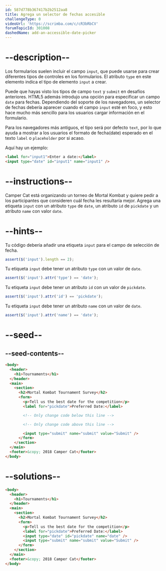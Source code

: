 ```yaml
---
id: 587d778b367417b2b2512aa8
title: Agrega un selector de fechas accesible
challengeType: 0
videoUrl: 'https://scrimba.com/c/cR3bRbCV'
forumTopicId: 301008
dashedName: add-an-accessible-date-picker
---
```


# --description--

Los formularios suelen incluir el campo `input`, que puede usarse para crear diferentes tipos de controles en los formularios. El atributo `type` en este elemento indica el tipo de elemento `input` a crear.

Puede que hayas visto los tipos de campo `text` y `submit` en desafíos anteriores. HTML5 además introdujo una opción para especificar un campo `date` para fechas. Dependiendo del soporte de los navegadores, un selector de fechas debería aparecer cuando el campo `input` esté en foco, y esto hace mucho más sencillo para los usuarios cargar información en el formulario.

Para los navegadores más antiguos, el tipo será por defecto `text`, por lo que ayuda a mostrar a los usuarios el formato de fecha(date) esperado en el texto `label` o `placeholder` por si acaso.

Aquí hay un ejemplo:

```html
<label for="input1">Enter a date:</label>
<input type="date" id="input1" name="input1" />
```

# --instructions--

Camper Cat está organizando un torneo de Mortal Kombat y quiere pedir a los participantes que consideren cuál fecha les resultaría mejor. Agrega una etiqueta `input` con un atributo `type` de `date`, un atributo `id` de `pickdate` y un atributo `name` con valor `date`.

# --hints--

Tu código debería añadir una etiqueta `input` para el campo de selección de fecha.

```js
assert($('input').length == 2);
```

Tu etiqueta `input` debe tener un atributo `type` con un valor de `date`.

```js
assert($('input').attr('type') == 'date');
```

Tu etiqueta `input` debe tener un atributo `id` con un valor de `pickdate`.

```js
assert($('input').attr('id') == 'pickdate');
```

Tu etiqueta `input` debe tener un atributo `name` con un valor de `date`.

```js
assert($('input').attr('name') == 'date');
```

# --seed--

## --seed-contents--

```html
<body>
  <header>
    <h1>Tournaments</h1>
  </header>
  <main>
    <section>
      <h2>Mortal Kombat Tournament Survey</h2>
      <form>
        <p>Tell us the best date for the competition</p>
        <label for="pickdate">Preferred Date:</label>

        <!-- Only change code below this line -->

        <!-- Only change code above this line -->

        <input type="submit" name="submit" value="Submit" />
      </form>
    </section>
  </main>
  <footer>&copy; 2018 Camper Cat</footer>
</body>
```

# --solutions--

```html
<body>
  <header>
    <h1>Tournaments</h1>
  </header>
  <main>
    <section>
      <h2>Mortal Kombat Tournament Survey</h2>
      <form>
        <p>Tell us the best date for the competition</p>
        <label for="pickdate">Preferred Date:</label>
        <input type="date" id="pickdate" name="date" />
        <input type="submit" name="submit" value="Submit" />
      </form>
    </section>
  </main>
  <footer>&copy; 2018 Camper Cat</footer>
</body>
```
